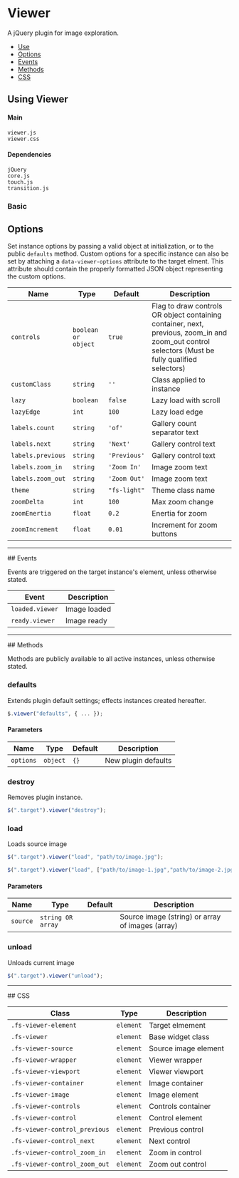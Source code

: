 # Viewer

A jQuery plugin for image exploration.

<!-- HEADER END -->

<!-- NAV START -->

* [Use](#use)
* [Options](#options)
* [Events](#events)
* [Methods](#methods)
* [CSS](#css)

<!-- NAV END -->

<!-- DEMO BUTTON -->

## <a name="use"></a> Using Viewer


#### Main

```markup
viewer.js
viewer.css
```


#### Dependencies

```markup
jQuery
core.js
touch.js
transition.js
```

### Basic



## <a name="options"></a> Options

Set instance options by passing a valid object at initialization, or to the public `defaults` method. Custom options for a specific instance can also be set by attaching a `data-viewer-options` attribute to the target elment. This attribute should contain the properly formatted JSON object representing the custom options.

| Name | Type | Default | Description |
| --- | --- | --- | --- |
| `controls` | `boolean or object` | `true` | Flag to draw controls OR object containing container, next, previous, zoom_in and zoom_out control selectors (Must be fully qualified selectors) |
| `customClass` | `string` | `''` | Class applied to instance |
| `lazy` | `boolean` | `false` | Lazy load with scroll |
| `lazyEdge` | `int` | `100` | Lazy load edge |
| `labels.count` | `string` | `'of'` | Gallery count separator text |
| `labels.next` | `string` | `'Next'` | Gallery control text |
| `labels.previous` | `string` | `'Previous'` | Gallery control text |
| `labels.zoom_in` | `string` | `'Zoom In'` | Image zoom text |
| `labels.zoom_out` | `string` | `'Zoom Out'` | Image zoom text |
| `theme` | `string` | `"fs-light"` | Theme class name |
| `zoomDelta` | `int` | `100` | Max zoom change |
| `zoomEnertia` | `float` | `0.2` | Enertia for zoom |
| `zoomIncrement` | `float` | `0.01` | Increment for zoom buttons |

<hr>
## <a name="events"></a> Events

Events are triggered on the target instance's element, unless otherwise stated.

| Event | Description |
| --- | --- |
| `loaded.viewer` | Image loaded |
| `ready.viewer` | Image ready |

<hr>
## <a name="methods"></a> Methods

Methods are publicly available to all active instances, unless otherwise stated.

### defaults

Extends plugin default settings; effects instances created hereafter.

```javascript
$.viewer("defaults", { ... });
```

#### Parameters

| Name | Type | Default | Description |
| --- | --- | --- | --- |
| `options` | `object` | `{}` | New plugin defaults |

### destroy

Removes plugin instance.

```javascript
$(".target").viewer("destroy");
```

### load

Loads source image

```javascript
$(".target").viewer("load", "path/to/image.jpg");
```
```javascript
$(".target").viewer("load", ["path/to/image-1.jpg","path/to/image-2.jpg"]);
```

#### Parameters

| Name | Type | Default | Description |
| --- | --- | --- | --- |
| `source` | `string OR array` | &nbsp; | Source image (string) or array of images (array) |

### unload

Unloads current image

```javascript
$(".target").viewer("unload");
```

<hr>
## <a name="css"></a> CSS

| Class | Type | Description |
| --- | --- | --- |
| `.fs-viewer-element` | `element` | Target elmement |
| `.fs-viewer` | `element` | Base widget class |
| `.fs-viewer-source` | `element` | Source image element |
| `.fs-viewer-wrapper` | `element` | Viewer wrapper |
| `.fs-viewer-viewport` | `element` | Viewer viewport |
| `.fs-viewer-container` | `element` | Image container |
| `.fs-viewer-image` | `element` | Image element |
| `.fs-viewer-controls` | `element` | Controls container |
| `.fs-viewer-control` | `element` | Control element |
| `.fs-viewer-control_previous` | `element` | Previous control |
| `.fs-viewer-control_next` | `element` | Next control |
| `.fs-viewer-control_zoom_in` | `element` | Zoom in control |
| `.fs-viewer-control_zoom_out` | `element` | Zoom out control |

